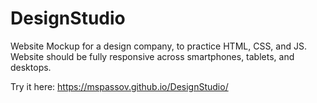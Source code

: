 # DesignStudio

Website Mockup for a design company, to practice HTML, CSS, and JS. Website should be fully responsive across smartphones, tablets, and desktops.

Try it here: https://mspassov.github.io/DesignStudio/
